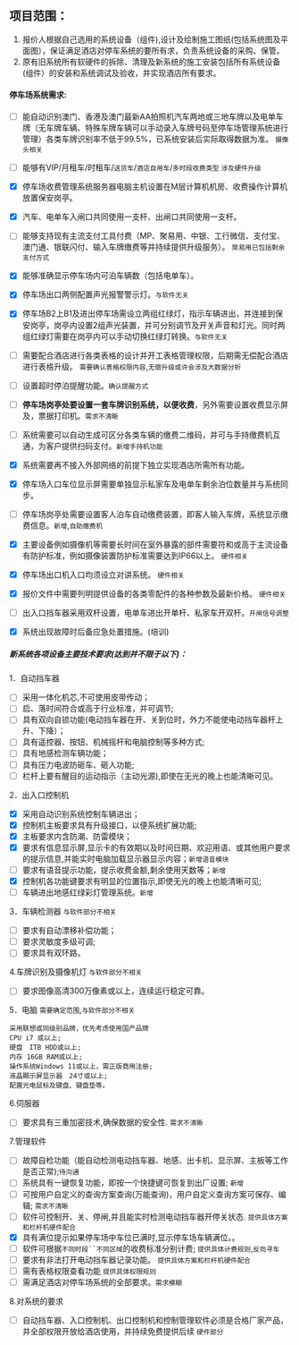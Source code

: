 ## 项目范围：

1. 报价人根据自己选用的系统设备（组件),设计及绘制施工图纸(包括系统图及平面图），保证满足酒店对停车系统的要所有求，负责系统设备的采购、保管。
1. 原有旧系统所有软硬件的拆除、清理及新系统的施工安装包括所有系统设备(组件）的安装和系统调试及验收，并实现酒店所有要求。


#### 停车场系统需求:

- [ ] 能自动识别澳门、香港及澳门最新AA拍照机汽车两地或三地车牌以及电单车牌（无车牌车辆、特殊车牌车辆可以手动录入车牌号码至停车场管理系统进行管理）各类车牌识别率不低于99.5%，已系统安装后实际取得数据为准。 `摄像头相关`
- [ ] 能够有VIP/月租车/时租车/`送货车`/`酒店自用车`/`多时段收费类型` `涉及硬件升级`
- [x] 停车场收费管理系统服务器电脑主机设置在M层计算机机房、收费操作计算机放置保安岗亭。
- [x] 汽车、电单车入闸口共同使用一支杆、出闸口共同使用一支杆。
- [ ] 能够支持现有主流支付工具付费（MP、聚易用、中银、工行微信、支付宝、澳门通、银联闪付、输入车牌缴费等并持续提供升级服务）。 `聚易用已包括剩余支付方式`
- [x] 能够准确显示停车场内可泊车辆数（包括电单车）。
- [x] 停车场出口两侧配置声光报警警示灯。`与软件无关`
- [x] 停车场B2上B1及进出停车场需设立两组红绿灯，指示车辆进出，并连接到保安岗亭，岗亭内设置2组声光装置，并可分别调节及开关声音和灯光。同时两组红绿灯需要在岗亭内可以手动切换红绿灯转换。`与软件无关`
- [ ] 需要配合酒店进行各类表格的设计并开工表格管理权限，后期需无偿配合酒店进行表格升级。 `需要确认表格权限内容`,`无偿升级或许会涉及大数据分析`
- [ ] 设置超时停泊提醒功能。`确认提醒方式`
- [ ] **停车场岗亭处要设置一套车牌识别系统，以便收费**，另外需要设置收费显示屏及，票据打印机。`需求不清晰`
- [ ] 系统需要可以自动生成可区分各类车辆的缴费二维码，并可与手持缴费机互通，为客户提供扫码支付。`新增手持机功能`
- [x] 系统需要再不接入外部网络的前提下独立实现酒店所需所有功能。
- [X] 停车场入口车位显示屏需要单独显示私家车及电单车剩余泊位数量并与系统同步。
- [ ] 停车场岗亭处需要设置客人泊车自动缴费装置，即客人输入车牌，系统显示缴费信息。`新增`,`自助缴费机`
- [x] 主要设备例如摄像机等需要长时间在室外暴露的部件需要符和或高于主流设备有防护标准，例如摄像装置防护标准需要达到IP66以上。 `硬件相关`
- [x] 停车场出口机入口均须设立对讲系统。 `硬件相关`
- [x] 报价文件中需要列明提供设备的各类零配件的各种参数及最新价格。 `硬件相关`
- [ ] 出入口挡车器采用双杆设置，电单车进出开单杆、私家车开双杆。`开闸信号调整`
- [x] 系统出现故障时后备应急处置措施。(培训)


##### 新系统各项设备主要技术要求(达到并不限于以下)：

1．自动挡车器 　　        

- [ ] 采用一体化机芯,不可使用皮带传动；
- [ ] 启、落时间符合或高于行业标准，并可调节;
- [ ] 具有双向自锁功能(电动挡车器在开、关到位时，外力不能使电动挡车器杆上升、下降）；
- [ ] 具有遥控器、按钮、机械摇杆和电脑控制等多种方式;
- [ ] 具有地感检测车辆功能；
- [ ] 具有压力电波防砸车、砸人功能;
- [ ] 栏杆上要有醒目的运动指示（主动光源),即使在无光的晚上也能清晰可见。

2．出入口控制机

- [x] 采用自动识别系统控制车辆进出；
- [x] 控制机主板要求具有升级接口，以便系统扩展功能;
- [x] 主板要求内含防潮、防雷模块；
- [x] 要求有信息显示屏,显示卡的有效期以及时间日期、欢迎用语、或其他用户要求的提示信息,并能实时电脑加载显示器显示内容；`新增语音模块`
- [ ] 要求有语音提示功能，提示收费金额,剩余使用天数等；`新增`
- [x] 控制机各功能键要求有明显的位置指示,即使无光的晚上也能清晰可见;
- [ ] 车辆进出地感红绿彩灯管理系统。`新增`

3．车辆检测器 `与软件部分不相关`

- [ ] 要求有自动漂移补偿功能；
- [ ] 要求灵敏度多级可调;
- [ ] 要求具有双环路。

4.车牌识别及摄像机灯 `与软件部分不相关`

- [ ] 要求图像高清300万像素或以上，连续运行稳定可靠。

5．电脑 `需要确定范围`,`与软件部分不相关`

```
采用联想或同级别品牌，优先考虑使用国产品牌
CPU i7 或以上;
硬盘　ITB HDD或以上;
内存 16GB RAM或以上; 
操作系统Windows 11或以上，需正版商用注册;
液晶顯示屏显示器　24寸或以上;
配置光电鼠标及键盘、键盘垫等。
```

6.伺服器

- [ ] 要求具有三重加密技术,确保数据的安全性. `需求不清晰`

7.管理软件

- [ ] 故障自检功能（能自动检测电动挡车器、地感、出卡机、显示屏、主板等工作是否正常);`待沟通`
- [ ] 系统具有一键恢复功能，即按一个快捷键可恢复到出厂设置; `新增`
- [ ] 可按用户自定义的查询方案查询(万能查询)，用户自定义查询方案可保存、编辑; `需求不清晰`
- [ ] 软件可控制开、关、停闸,并且能实时检测电动挡车器开停关状态. `提供具体方案和栏杆机硬件配合`
- [x] 具有满位提示如果停车场中车位已满时,显示停车场车辆满位。。
- [ ] 软件可根据`不同时段``不同区域`的收费标准分别计费; `提供具体计费规则`,`反向寻车`
- [ ] 要求有非法打开电动挡车器记录功能。 `提供具体方案和栏杆机硬件配合`
- [ ] 需有表格权限查看功能 `提供具体权限规则`
- [ ] 需满足酒店对停车场系统的全部要求。`需求模糊`

8.对系统的要求
- [ ] 自动挡车器、入口控制机、出口控制机和控制管理软件必须是合格厂家产品，并全部权限开放给酒店使用，并持续免费提供后续 `硬件部分`
